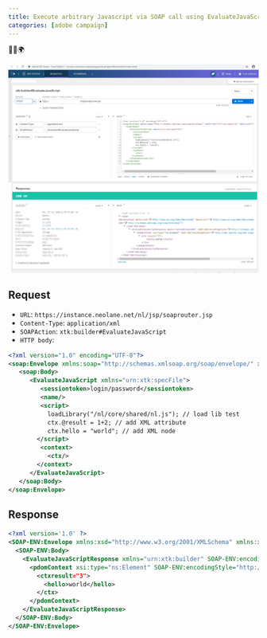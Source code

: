 ```yaml
---
title: Execute arbitrary Javascript via SOAP call using EvaluateJavaScript on ACC 
categories: [adobe campaign]
---
```


<p class="text-center">🐍👑🌍</p>

<!--more-->

![todo](/assets/images/2020/acc-debug-javascript-soap-manual-EvaluateJavaScript.jpg)

## Request

- `URL`: `https://instance.neolane.net/nl/jsp/soaprouter.jsp`
- `Content-Type`: `application/xml`
- `SOAPAction`: `xtk:builder#EvaluateJavaScript`
- `HTTP body`:
```xml
<?xml version="1.0" encoding="UTF-8"?>
<soap:Envelope xmlns:soap="http://schemas.xmlsoap.org/soap/envelope/" xmlns:tns="urn:xtk:specFile" xmlns:xsi="http://www.w3.org/2001/XMLSchema-instance">
   <soap:Body>
      <EvaluateJavaScript xmlns="urn:xtk:specFile">
         <sessiontoken>login/password</sessiontoken>
         <name/>
         <script>
           loadLibrary("/nl/core/shared/nl.js"); // load lib test
           ctx.@result = 1+2; // add XML attribute
           ctx.hello = "world"; // add XML node
        </script>
         <context>
           <ctx/>
        </context>
      </EvaluateJavaScript>
   </soap:Body>
</soap:Envelope>
```

## Response
```xml
<?xml version='1.0' ?>
<SOAP-ENV:Envelope xmlns:xsd="http://www.w3.org/2001/XMLSchema" xmlns:xsi="http://www.w3.org/2001/XMLSchema-instance" xmlns:ns="urn:xtk:builder" xmlns:SOAP-ENV="http://schemas.xmlsoap.org/soap/envelope/">
  <SOAP-ENV:Body>
    <EvaluateJavaScriptResponse xmlns="urn:xtk:builder" SOAP-ENV:encodingStyle="http://schemas.xmlsoap.org/soap/encoding/">
      <pdomContext xsi:type="ns:Element" SOAP-ENV:encodingStyle="http://xml.apache.org/xml-soap/literalxml">
        <ctxresult="3">
          <hello>world</hello>
        </ctx>
      </pdomContext>
    </EvaluateJavaScriptResponse>
  </SOAP-ENV:Body>
</SOAP-ENV:Envelope>
```

